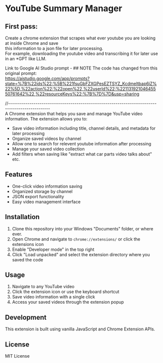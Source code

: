 # YouTube Summary Manager

## First pass:
Create a chrome extension that scrapes what ever youtube you are looking at inside Chrome and save<br>
this information to a json file for later processing.<br>
For example, downloading the youtube video and transcribing it for later use in an *GPT like LLM.<br>

Link to Google AI Studio prompt - ## NOTE The code has changed from this original prompt:<br>
https://aistudio.google.com/app/prompts?state=%7B%22ids%22:%5B%221fsuGbFZXGPesEZTSYZ_Kcdmeltbap6iZ%22%5D,%22action%22:%22open%22,%22userId%22:%22113192104645550761642%22,%22resourceKeys%22:%7B%7D%7D&usp=sharing
<br>

//---------------------------------------------------------------------------------------------------<br>
A Chrome extension that helps you save and manage YouTube video information. The extension allows you to:
- Save video information including title, channel details, and metadata for later processing
- Organize saved videos by channel
- Allow one to search for relevent youtube information after processing
- Manage your saved video collection
- Add filters when saving like "extract what car parts video talks about" etc.

## Features
- One-click video information saving
- Organized storage by channel
- JSON export functionality
- Easy video management interface

## Installation
1. Clone this repository into your Windows "Documents" folder, or where ever.
2. Open Chrome and navigate to `chrome://extensions/` or click the extensions icon
3. Enable "Developer mode" in the top right
4. Click "Load unpacked" and select the extension directory where you saved the code

## Usage
1. Navigate to any YouTube video
2. Click the extension icon or use the keyboard shortcut
3. Save video information with a single click
4. Access your saved videos through the extension popup

## Development
This extension is built using vanilla JavaScript and Chrome Extension APIs.

## License
MIT License 
